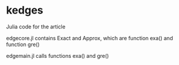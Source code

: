 # kedges

Julia code for the article


edgecore.jl contains Exact and Approx, which are function exa() and function gre()


edgemain.jl calls functions exa() and gre()
